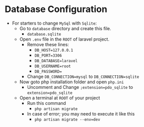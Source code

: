 # Database Configuration
- For starters to change `MySql` with `Sqlite`:
    - Go to `database` directory and create this file.
        - `database.sqlite`
    - Open `.env` file in the `ROOT` of laravel project.
        - Remove these lines:
            - `DB_HOST=127.0.0.1`
            - `DB_PORT=3306`
            - `DB_DATABASE=laravel`
            - `DB_USERNAME=root`
            - `DB_PASSWORD=`
        - Change `DB_CONNECTION=mysql` to `DB_CONNECTION=sqlite`
    - Now goto php installation folder and open `php.ini`
        - Uncomment and Change `;extension=pdo_sqlite` to `extension=pdo_sqlite`
    - Open a terminal at `ROOT` of your project
        - Run this command
            - `php artisan migrate`
        - In case of error; you may need to execute it like this
            - `php artisan migrate --env=dev`